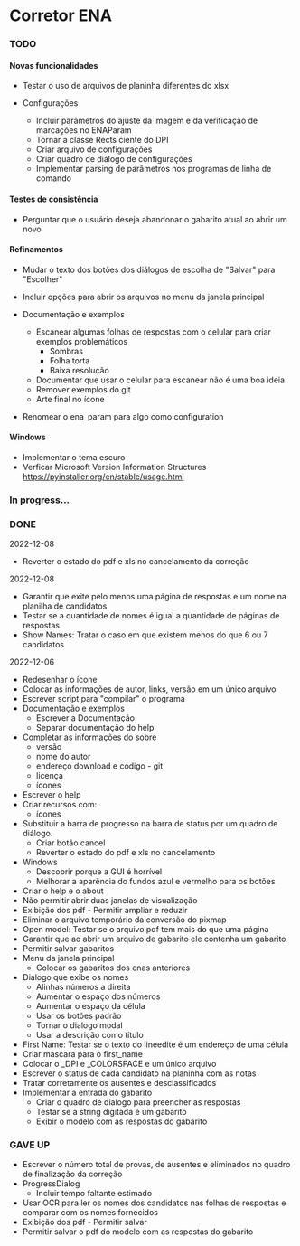 
# Corretor ENA

### TODO

#### Novas funcionalidades

- Testar o uso de arquivos de planinha diferentes do xlsx

- Configurações
  - Incluir parâmetros do ajuste da imagem e da verificação de marcações no ENAParam
  - Tornar a classe Rects ciente do DPI
  - Criar arquivo de configurações
  - Criar quadro de diálogo de configurações
  - Implementar parsing de parâmetros nos programas de linha de comando

#### Testes de consistência

- Perguntar que o usuário deseja abandonar o gabarito atual ao abrir um novo

#### Refinamentos

- Mudar o texto dos botões dos diálogos de escolha de "Salvar" para "Escolher"
- Incluir opções para abrir os arquivos no menu da janela principal

- Documentação e exemplos
  - Escanear algumas folhas de respostas com o celular para criar exemplos problemáticos
    - Sombras
    - Folha torta
    - Baixa resolução
  - Documentar que usar o celular para escanear não é uma boa ideia
  - Remover exemplos do git
  - Arte final no ícone

- Renomear o ena_param para algo como configuration

#### Windows

- Implementar o tema escuro
- Verficar Microsoft Version Information Structures https://pyinstaller.org/en/stable/usage.html

### In progress...


### DONE

2022-12-08
- Reverter o estado do pdf e xls no cancelamento da correção

2022-12-08
- Garantir que exite pelo menos uma página de respostas e um nome na planilha de candidatos
- Testar se a quantidade de nomes é igual a quantidade de páginas de respostas
- Show Names: Tratar o caso em que existem menos do que 6 ou 7 candidatos

2022-12-06
- Redesenhar o ícone
- Colocar as informações de autor, links, versão em um único arquivo
- Escrever script para "compilar" o programa
- Documentação e exemplos
  - Escrever a Documentação
  - Separar documentação do help
- Completar as informações do sobre
  - versão
  - nome do autor
  - endereço download e código - git
  - licença
  - ícones
- Escrever o help
- Criar recursos com:
  - ícones
- Substituir a barra de progresso na barra de status por um quadro de diálogo.
  - Criar botão cancel
  - Reverter o estado do pdf e xls no cancelamento
- Windows
  - Descobrir porque a GUI é horrível
  - Melhorar a aparência do fundos azul e vermelho para os botões
- Criar o help e o about
- Não permitir abrir duas janelas de visualização
- Exibição dos pdf - Permitir ampliar e reduzir
- Eliminar o arquivo temporário da conversão do pixmap
- Open model: Testar se o arquivo pdf tem mais do que uma página
- Garantir que ao abrir um arquivo de gabarito ele contenha um gabarito
- Permitir salvar gabaritos
- Menu da janela principal
  - Colocar os gabaritos dos enas anteriores
- Dialogo que exibe os nomes
  - Alinhas números a direita
  - Aumentar o espaço dos números
  - Aumentar o espaço da célula
  - Usar os botões padrão
  - Tornar o dialogo modal
  - Usar a descrição como título
- First Name: Testar se o texto do lineedite é um endereço de uma célula
- Criar mascara para o first_name
- Colocar o _DPI e _COLORSPACE e um único arquivo
- Escrever o status de cada candidato na planinha com as notas
- Tratar corretamente os ausentes e desclassificados
- Implementar a entrada do gabarito
  - Criar o quadro de dialogo para preencher as respostas
  - Testar se a string digitada é um gabarito
  - Exibir o modelo com as respostas do gabarito

### GAVE UP

- Escrever o número total de provas, de ausentes e eliminados no quadro de finalização da correção
- ProgressDialog
  - Incluir tempo faltante estimado
- Usar OCR para ler os nomes dos candidatos nas folhas de respostas e comparar com os nomes fornecidos
- Exibição dos pdf - Permitir salvar
- Permitir salvar o pdf do modelo com as respostas do gabarito

